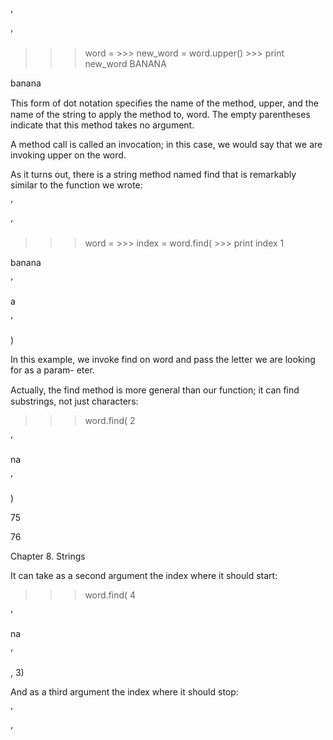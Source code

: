 ’

’

>>> word = >>> new_word = word.upper() >>> print new_word BANANA

banana

This form of dot notation speciﬁes the name of the method, upper, and the name of the string to apply the method to, word. The empty parentheses indicate that this method takes no argument.

A method call is called an invocation; in this case, we would say that we are invoking upper on the word.

As it turns out, there is a string method named find that is remarkably similar to the function we wrote:

’

’

>>> word = >>> index = word.find( >>> print index 1

banana

’

a

’

)

In this example, we invoke find on word and pass the letter we are looking for as a param- eter.

Actually, the find method is more general than our function; it can ﬁnd substrings, not just characters:

>>> word.find( 2

’

na

’

)

75

76

Chapter 8. Strings

It can take as a second argument the index where it should start:

>>> word.find( 4

’

na

’

, 3)

And as a third argument the index where it should stop:

’

’